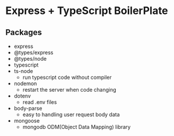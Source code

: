 # Express + TypeScript BoilerPlate

## Packages

- express
- @types/express
- @types/node
- typescript
- ts-node
  - run typescript code without compiler
- nodemon
  - restart the server when code changing
- dotenv
  - read .env files
- body-parse
  - easy to handling user request body data
- mongoose
  - mongodb ODM(Object Data Mapping) library

